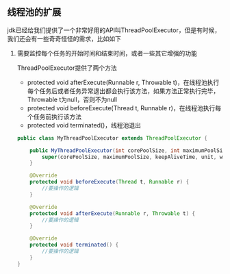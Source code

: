 ## 线程池的扩展

jdk已经给我们提供了一个非常好用的API叫ThreadPoolExecutor，但是有时候，我们还会有一些奇奇怪怪的需求，比如如下

1. 需要监控每个任务的开始时间和结束时间，或者一些其它增强的功能

   ThreadPoolExecutor提供了两个方法

   - protected void afterExecute(Runnable r, Throwable t)，在线程池执行每个任务后或者任务异常退出都会执行该方法，如果方法正常执行完毕，Throwable t为null，否则不为null
   - protected void beforeExecute(Thread t, Runnable r)，在线程池执行每个任务前执行该方法
   - protected void terminated()，线程池退出

   ```java
   public class MyThreadPoolExecutor extends ThreadPoolExecutor {
   
       public MyThreadPoolExecutor(int corePoolSize, int maximumPoolSize, long keepAliveTime, TimeUnit unit, BlockingQueue<Runnable> workQueue, ThreadFactory threadFactory, RejectedExecutionHandler handler) {
           super(corePoolSize, maximumPoolSize, keepAliveTime, unit, workQueue, threadFactory, handler);
       }
   
       @Override
       protected void beforeExecute(Thread t, Runnable r) {
           //要操作的逻辑
       }
   
       @Override
       protected void afterExecute(Runnable r, Throwable t) {
           //要操作的逻辑
       }
   
       @Override
       protected void terminated() {
           //要操作的逻辑
       }
   }
   ```

   